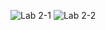 ![Lab 2-1](https://user-images.githubusercontent.com/83974243/217536590-de84b0cb-6d7e-4314-a2e4-529e2da13db3.jpg)
![Lab 2-2](https://user-images.githubusercontent.com/83974243/217536579-232fb5f3-89f5-4f37-b39f-a11dba4bc629.jpg)

